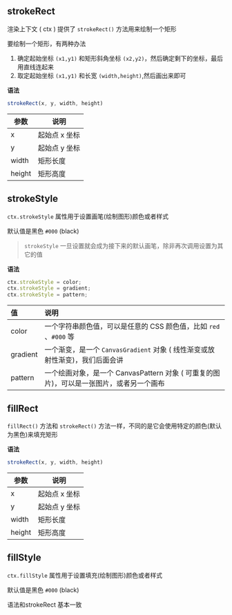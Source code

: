 ## strokeRect

渲染上下文 ( ctx ) 提供了 `strokeRect()` 方法用来绘制一个矩形

要绘制一个矩形，有两种办法

1. 确定起始坐标 `(x1,y1)` 和矩形斜角坐标 `(x2,y2)`，然后确定剩下的坐标，最后用直线连起来
2. 取定起始坐标 `(x1,y1)` 和长宽 `(width,height)`,然后画出来即可

**语法**

```js
strokeRect(x, y, width, height)
```

| 参数   | 说明          |
| ------ | ------------- |
| x      | 起始点 x 坐标 |
| y      | 起始点 y 坐标 |
| width  | 矩形长度      |
| height | 矩形高度      |

## strokeStyle

`ctx.strokeStyle` 属性用于设置画笔(绘制图形)颜色或者样式

默认值是黑色 `#000` (black)

> `strokeStyle` 一旦设置就会成为接下来的默认画笔，除非再次调用设置为其它的值

**语法**

```js
ctx.strokeStyle = color;
ctx.strokeStyle = gradient;
ctx.strokeStyle = pattern;
```

| 值       | 说明                                                         |
| :------- | :----------------------------------------------------------- |
| color    | 一个字符串颜色值，可以是任意的 CSS 颜色值，比如 `red` 、`#000` 等 |
| gradient | 一个渐变，是一个 `CanvasGradient` 对象 ( 线性渐变或放射性渐变)，我们后面会讲 |
| pattern  | 一个绘画对象，是一个 CanvasPattern 对象 ( 可重复的图片)，可以是一张图片，或者另一个画布 |

## fillRect

`fillRect()` 方法和 `strokeRect()` 方法一样，不同的是它会使用特定的颜色(默认为黑色)来填充矩形

**语法**

```js
strokeRect(x, y, width, height)
```

| 参数   | 说明          |
| ------ | ------------- |
| x      | 起始点 x 坐标 |
| y      | 起始点 y 坐标 |
| width  | 矩形长度      |
| height | 矩形高度      |

## fillStyle

`ctx.fillStyle` 属性用于设置填充(绘制图形)颜色或者样式

默认值是黑色 `#000` (black)

语法和strokeRect 基本一致